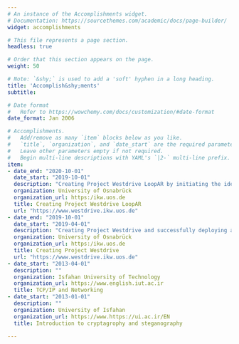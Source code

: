 ```yaml
---
# An instance of the Accomplishments widget.
# Documentation: https://sourcethemes.com/academic/docs/page-builder/
widget: accomplishments

# This file represents a page section.
headless: true

# Order that this section appears on the page.
weight: 50

# Note: `&shy;` is used to add a 'soft' hyphen in a long heading.
title: 'Accomplish&shy;ments'
subtitle:

# Date format
#   Refer to https://wowchemy.com/docs/customization/#date-format
date_format: Jan 2006

# Accomplishments.
#   Add/remove as many `item` blocks below as you like.
#   `title`, `organization`, and `date_start` are the required parameters.
#   Leave other parameters empty if not required.
#   Begin multi-line descriptions with YAML's `|2-` multi-line prefix.
item:
- date_end: "2020-10-01"
  date_start: "2019-10-01"
  description: "Creating Project Westdrive LoopAR by initiating the idea with a team of 12 HiWi gathering 200 participants behavioral, driving (Using   forcefeedback steering wheels), eye and head movement using VR reality and custom made simulator. The project is no further used by five new Ph.D. students to conduct their research. During the course of developing the project 5. theses icluding 3 bachelor and 2 master theses has been successfuly supervised by my colleage Maximilian A. Wächter and me on this project, from which one has been awarded the prise for the best thesis work of 2020 in Niedersachsen by Lea Kühne."
  organization: University of Osnabrück
  organization_url: https:/ikw.uos.de
  title: Creating Project Westdrive LoopAR
  url: "https://www.westdrive.ikw.uos.de"
- date_end: "2019-10-01"
  date_start: "2019-04-01"
  description: "Creating Project Westdrive and successfully deploying a self sustaining experiment which was coducted inside ship-exhibition MS-Wissenschaft and entrance of German ministry of education and science for the entirety of exhibition, managing a team of 5. The experiment successfully gathered 21000 behavioral and 8000 questionnaire data"
  organization: University of Osnabrück
  organization_url: https:/ikw.uos.de
  title: Creating Project Westdrive
  url: "https://www.westdrive.ikw.uos.de"
- date_start: "2013-04-01"
  description: ""
  organization: Isfahan University of Technology
  organization_url: https://www.english.iut.ac.ir
  title: TCP/IP and Networking
- date_start: "2013-01-01"
  description: ""
  organization: University of Isfahan
  organization_url: https://www.https://ui.ac.ir/EN
  title: Introduction to cryptagrophy and steganography  
  
---
```

